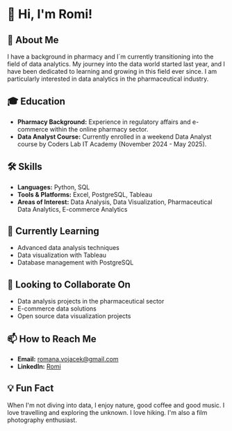# 👋 Hi, I'm Romi!

## 🚀 About Me
I have a background in pharmacy and I´m currently transitioning into the field of data analytics. My journey into the data world started last year, and I have been dedicated to learning and growing in this field ever since. I am particularly interested in data analytics in the pharmaceutical industry.

## 🎓 Education
- **Pharmacy Background:** Experience in regulatory affairs and e-commerce within the online pharmacy sector.
- **Data Analyst Course:** Currently enrolled in a weekend Data Analyst course by Coders Lab IT Academy (November 2024 - May 2025).

## 🛠 Skills
- **Languages:** Python, SQL
- **Tools & Platforms:** Excel, PostgreSQL, Tableau
- **Areas of Interest:** Data Analysis, Data Visualization, Pharmaceutical Data Analytics, E-commerce Analytics

## 🌱 Currently Learning
- Advanced data analysis techniques
- Data visualization with Tableau
- Database management with PostgreSQL

## 👯 Looking to Collaborate On
- Data analysis projects in the pharmaceutical sector
- E-commerce data solutions
- Open source data visualization projects

## 📫 How to Reach Me
- **Email:** romana.vojacek@gmail.com
- **LinkedIn:** [Romi](https://www.linkedin.com/in/romana-vojacek/)

## 💡 Fun Fact
When I'm not diving into data, I enjoy nature, good coffee and good music. I love travelling and exploring the unknown. I love hiking. I'm also a film photography enthusiast.

<!---
romi-v/romi-v is a ✨ special ✨ repository because its `README.md` (this file) appears on your GitHub profile.
You can click the Preview link to take a look at your changes.
--->
